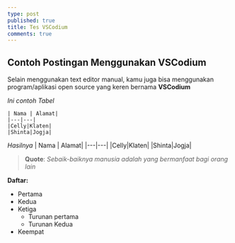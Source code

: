 ```yaml
---
type: post
published: true
title: Tes VSCodium
comments: true
---
```


## Contoh Postingan Menggunakan VSCodium

Selain menggunakan text editor manual, kamu juga bisa menggunakan program/aplikasi open source yang keren bernama **VSCodium**

_Ini contoh Tabel_

```
| Nama | Alamat|
|---|---|
|Celly|Klaten|
|Shinta|Jogja|
```
_Hasilnya_
| Nama | Alamat|
|---|---|
|Celly|Klaten|
|Shinta|Jogja|

> **Quote**: _Sebaik-baiknya manusia adalah yang bermanfaat bagi orang lain_

**Daftar:**

- Pertama
- Kedua
- Ketiga
    + Turunan pertama
    + Turunan Kedua
- Keempat